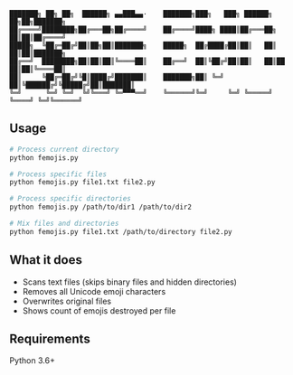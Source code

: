     
    ███████╗ ██╗ ██╗  ██████╗ ▄▄███▄▄·    ███████╗███╗   ███╗ ██████╗      ██╗██╗███████╗
    ██╔════╝████████╗██╔═══██╗██╔════╝    ██╔════╝████╗ ████║██╔═══██╗     ██║██║██╔════╝
    █████╗  ╚██╔═██╔╝██║██╗██║███████╗    █████╗  ██╔████╔██║██║   ██║     ██║██║███████╗
    ██╔══╝  ████████╗██║██║██║╚════██║    ██╔══╝  ██║╚██╔╝██║██║   ██║██   ██║██║╚════██║
    ██║     ╚██╔═██╔╝╚█║████╔╝███████║    ███████╗██║ ╚═╝ ██║╚██████╔╝╚█████╔╝██║███████║
    ╚═╝      ╚═╝ ╚═╝  ╚╝╚═══╝ ╚═▀▀▀══╝    ╚══════╝╚═╝     ╚═╝ ╚═════╝  ╚════╝ ╚═╝╚══════╝
          
## Usage

```bash
# Process current directory
python femojis.py

# Process specific files
python femojis.py file1.txt file2.py

# Process specific directories
python femojis.py /path/to/dir1 /path/to/dir2

# Mix files and directories
python femojis.py file1.txt /path/to/directory file2.py
```

## What it does

- Scans text files (skips binary files and hidden directories)
- Removes all Unicode emoji characters
- Overwrites original files
- Shows count of emojis destroyed per file

## Requirements

Python 3.6+
